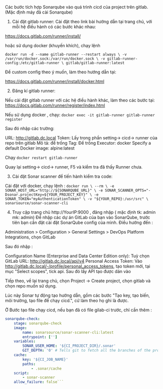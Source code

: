 Các bước tích hợp Sonarqube vào quá trình cicd của project trên gitlab. (Mặc định máy đã cài Sonarqube)

1. Cài đặt gitlab runner:
Cài đặt theo link bài hướng dẫn tại trang chủ, với mỗi hệ điều hành có các bước khác nhau:

https://docs.gitlab.com/runner/install/

hoặc sử dụng docker (khuyến khích), chạy lệnh

`docker run -d --name gitlab-runner --restart always \
    -v /var/run/docker.sock:/var/run/docker.sock \
    -v gitlab-runner-config:/etc/gitlab-runner \
    gitlab/gitlab-runner:latest`

Để custom config theo ý muốn, làm theo hướng dẫn tại: 

https://docs.gitlab.com/runner/install/docker.html

2. Đăng kí gitlab runner:

Nếu cài đặt gitlab runner với  các hệ điều hành khác, làm theo các bước tại:
https://docs.gitlab.com/runner/register/index.html

Nếu sử dụng docker , chạy:
`docker exec -it gitlab-runner gitlab-runner register`

Sau đó nhập các trường:

URL: http://gitlab.dc.local
Token: Lấy trong phần setting-> cicd-> runner của repo trên gitlab
Mô tả: để trống
Tag: Để trống
Executor: docker
Specify a default Docker image: alpine:latest

Chạy `docker restart gitlab-runner`


Quay lại  setting-> cicd-> runner, F5 và kiểm tra đã thấy Runner chưa.


3. Cài đặt Sonar scanner để tiến hành kiểm tra code:

Cài đặt với docker, chạy lệnh :
`docker run \
    --rm \
    -e SONAR_HOST_URL="http://${SONARQUBE_URL}" \
    -e SONAR_SCANNER_OPTS="-Dsonar.projectKey=${YOUR_PROJECT_KEY}" \
    -e SONAR_TOKEN="myAuthenticationToken" \
    -v "${YOUR_REPO}:/usr/src" \
    sonarsource/sonar-scanner-cli`

4. Truy cập trang chủ http://YourIP:9000 , đăng nhập ( mặc định tk: admin mk: admin) 
Để nhập các dự án GitLab của bạn vào SonarQube, trước tiên bạn cần đặt cài đặt SonarQube config của mình. Điều hướng đến :

Administration > Configuration > General Settings > DevOps Platform Integrations, chọn GitLab

Sau đó nhập :

Configuration Name (Enterprise and Data Center Edition only): Tuỳ chọn
GitLab URL: http://gitlab.dc.local/api/v4
Personal Access Token: Vào http://gitlab.dc.local/-/profile/personal_access_tokens, tạo token mới, tại mục "Select scopes", tick api. Sau đó lấy API tạo được dán vào

Tiếp theo, về lại trang chủ, chọn Project -> Create project, chọn gitlab và chọn repo muốn sử dụng.

Lúc này Sonar tự động tạo hướng dẫn, gồm các bước "Tạo key, tạo biến, môi trường, tạo file để chạy cicd.", cứ làm theo họ ghi là được.

Ở Bước tạo file chạy cicd, nếu bạn đã có file gilab-ci trước, chỉ cần thêm :

```gitlab-ci.yml
sonarqube-check:
    stage: sonarqube-check
    image:
        name: sonarsource/sonar-scanner-cli:latest
        entrypoint: ['']
    variables:
        SONAR_USER_HOME: '${CI_PROJECT_DIR}/.sonar' 
        GIT_DEPTH: '0' # Tells git to fetch all the branches of the project, required by the analysis task
    cache:
        key: '${CI_JOB_NAME}'
        paths:
            - .sonar/cache
    script:
        - sonar-scanner
    allow_failure: false```




